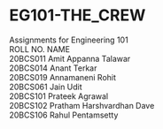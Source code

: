# EG101-THE_CREW
Assignments for Engineering 101\
ROLL NO. NAME\
20BCS011 Amit Appanna Talawar\
20BCS014 Anant Terkar\
20BCS019 Annamaneni Rohit\
20BCS061 Jain Udit\
20BCS101 Prateek Agrawal\
20BCS102 Pratham Harshvardhan Dave\
20BCS106 Rahul Pentamsetty
